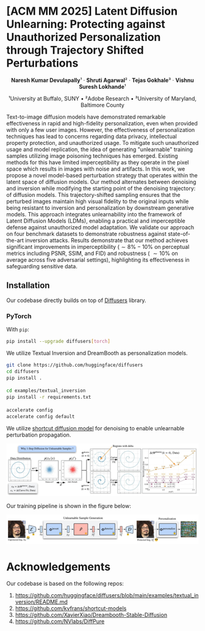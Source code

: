 # [ACM MM 2025] Latent Diffusion Unlearning: Protecting against Unauthorized Personalization through Trajectory Shifted Perturbations

<p align="center">
  <strong>Naresh Kumar Devulapally</strong>¹ &middot;  
  <strong>Shruti Agarwal</strong>² &middot; 
  <strong>Tejas Gokhale</strong>³ &middot; 
  <strong>Vishnu Suresh Lokhande</strong>¹
</p>

<p align="center">
  ¹University at Buffalo, SUNY &bull; ²Adobe Research &bull; ³University of Maryland, Baltimore County
</p>

Text-to-image diffusion models have demonstrated remarkable effectiveness in rapid and high-fidelity personalization, even when provided with only a few user images. However, the effectiveness of personalization techniques has lead to concerns regarding data privacy, intellectual property protection, and unauthorized usage. To mitigate such unauthorized usage and model replication, the idea of generating "unlearnable" training samples utilizing image poisoning techniques has emerged. Existing methods for this have limited imperceptibility as they operate in the pixel space which results in images with noise and artifacts. In this work, we propose a novel model-based perturbation strategy that operates within the latent space of diffusion models. Our method alternates between denoising and inversion while modifying the starting point of the denoising trajectory: of diffusion models. This trajectory-shifted sampling ensures that the perturbed images maintain high visual fidelity to the original inputs while being resistant to inversion and personalization by downstream generative models. This approach integrates unlearnability into the framework of Latent Diffusion Models (LDMs), enabling a practical and imperceptible defense against unauthorized model adaptation. We validate our approach on four benchmark datasets to demonstrate robustness against state-of-the-art inversion attacks. Results demonstrate that our method achieves significant improvements in imperceptibility ($\sim 8 \% -10\%$ on perceptual metrics including PSNR, SSIM, and FID) and robustness ( $\sim 10\%$ on average across five adversarial settings), highlighting its effectiveness in safeguarding sensitive data.

## Installation

Our codebase directly builds on top of [Diffusers](https://github.com/huggingface/diffusers) library.

### PyTorch

With `pip`:

```bash
pip install --upgrade diffusers[torch]
```

We utilize Textual Inversion and DreamBooth as personalization models.

```bash
git clone https://github.com/huggingface/diffusers
cd diffusers
pip install .

cd examples/textual_inversion
pip install -r requirements.txt

accelerate config
accelerate config default
```

We utilize [shortcut diffusion model](https://arxiv.org/abs/2410.12557) for denoising to enable unlearnable perturbation propagation.

![Fig](./unlearnable_samples_code/figs/method_motivation.jpeg)

Our training pipeline is shown in the figure below:

![Fig](./unlearnable_samples_code/figs/training_updated.jpeg)

# Acknowledgements

Our codebase is based on the following repos:

1. https://github.com/huggingface/diffusers/blob/main/examples/textual_inversion/README.md
2. https://github.com/kvfrans/shortcut-models
3. https://github.com/XavierXiao/Dreambooth-Stable-Diffusion
4. https://github.com/NVlabs/DiffPure
